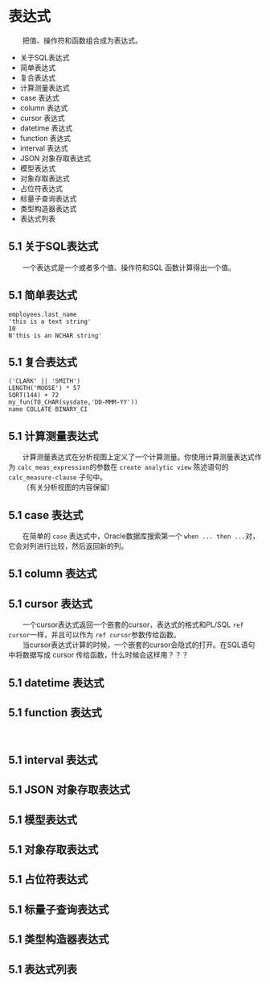 # 表达式
&emsp;&emsp;把值、操作符和函数组合成为表达式。
* 关于SQL表达式
* 简单表达式
* 复合表达式
* 计算测量表达式
* case 表达式
* column 表达式
* cursor 表达式
* datetime 表达式
* function 表达式
* interval 表达式
* JSON 对象存取表达式
* 模型表达式
* 对象存取表达式
* 占位符表达式
* 标量子查询表达式
* 类型构造器表达式
* 表达式列表

## 5.1 关于SQL表达式
&emsp;&emsp;一个表达式是一个或者多个值、操作符和SQL 函数计算得出一个值。
## 5.1 简单表达式
```
employees.last_name 
'this is a text string'
10 
N'this is an NCHAR string'

```
## 5.1 复合表达式
```
('CLARK' || 'SMITH') 
LENGTH('MOOSE') * 57 
SQRT(144) + 72 
my_fun(TO_CHAR(sysdate,'DD-MMM-YY'))
name COLLATE BINARY_CI
```
## 5.1 计算测量表达式
&emsp;&emsp;计算测量表达式在分析视图上定义了一个计算测量。你使用计算测量表达式作为 `calc_meas_expression`的参数在 `create analytic view` 陈述语句的 `calc_measure-clause` 子句中。  
&emsp;&emsp;（有关分析视图的内容保留）
## 5.1 case 表达式
&emsp;&emsp;在简单的 `case` 表达式中，Oracle数据库搜索第一个 `when ... then ...`对，它会对列进行比较，然后返回新的列。
## 5.1 column 表达式
## 5.1 **cursor 表达式**
&emsp;&emsp;一个cursor表达式返回一个嵌套的cursor，表达式的格式和PL/SQL `ref cursor`一样，并且可以作为 `ref cursor`参数传给函数。  
&emsp;&emsp;当cursor表达式计算的时候，一个嵌套的cursor会隐式的打开。在SQL语句中将数据写成 cursor 传给函数，什么时候会这样用？？？
## 5.1 datetime 表达式
## 5.1 function 表达式
&emsp;&emsp;
## 5.1 interval 表达式
## 5.1 JSON 对象存取表达式
## 5.1 模型表达式
## 5.1 对象存取表达式
## 5.1 占位符表达式
## 5.1 标量子查询表达式
## 5.1 类型构造器表达式
## 5.1 表达式列表